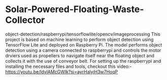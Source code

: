 # Solar-Powered-Floating-Waste-Collector
object-detection/raspberrypi/tensorflowlite/opencv/imageprocessing
This project is based on machine learning to perform object detection using TensorFlow Lite and deployed on Raspberry Pi.
The model performs object detection using a camera connected to raspberrypi and controls the motor drviers used as propellers to navigate itself near the floating object and collects it 
with the use of conveyor belt.
For setting up the raspberrypi and installing the necessary files and tools, checkout this video:-
https://youtu.be/ldvlAMcGWIk?si=ayrHalyjH3w7HoqP

